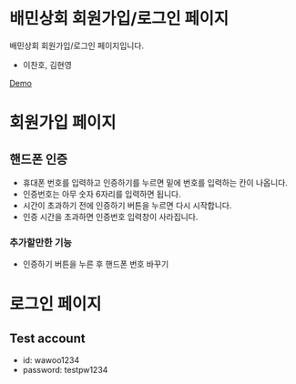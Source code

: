 # 배민상회 회원가입/로그인 페이지
배민상회 회원가입/로그인 페이지입니다.
- 이찬호, 김현영

[Demo](https://wtc-2020-market-12.herokuapp.com/)

# 회원가입 페이지
## 핸드폰 인증
- 휴대폰 번호를 입력하고 인증하기를 누르면 밑에 번호를 입력하는 칸이 나옵니다.
- 인증번호는 아무 숫자 6자리를 입력하면 됩니다.
- 시간이 초과하기 전에 인증하기 버튼을 누르면 다시 시작합니다.
- 인증 시간을 초과하면 인증번호 입력창이 사라집니다.

### 추가할만한 기능
- 인증하기 버튼을 누른 후 핸드폰 번호 바꾸기

# 로그인 페이지
## Test account
- id: wawoo1234
- password: testpw1234
